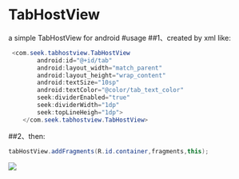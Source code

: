 # TabHostView
a simple TabHostView for android
#usage
##1、created by xml like:
```java
 <com.seek.tabhostview.TabHostView
        android:id="@+id/tab"
        android:layout_width="match_parent"
        android:layout_height="wrap_content"
        android:textSize="10sp"
        android:textColor="@color/tab_text_color"
        seek:dividerEnabled="true"
        seek:dividerWidth="1dp"
        seek:topLineHeigh="1dp">
    </com.seek.tabhostview.TabHostView>
```
##2、then:
```java
tabHostView.addFragments(R.id.container,fragments,this);
```
![](http://img.my.csdn.net/uploads/201604/30/1461997808_1287.png)
